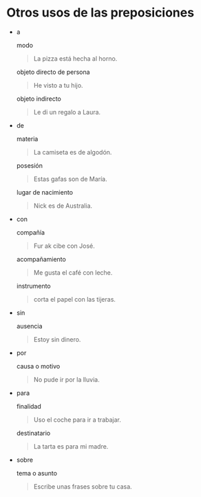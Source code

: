 # Otros usos de las preposiciones

- a

  modo

  > La pizza está hecha al horno.

  objeto directo de persona

  > He visto a tu hijo.

  objeto indirecto

  > Le di un regalo a Laura.

- de

  materia

  > La camiseta es de algodón.

  posesión

  > Estas gafas son de María.

  lugar de nacimiento

  > Nick es de Australia.

- con

  compañía

  > Fur ak cibe con José.

  acompañamiento

  > Me gusta el café con leche.

  instrumento

  > corta el papel con las tijeras.

- sin

  ausencia

  > Estoy sin dinero.

- por

  causa o motivo

  > No pude ir por la lluvia.

- para

  finalidad

  > Uso el coche para ir a trabajar.

  destinatario

  > La tarta es para mi madre.

- sobre

  tema o asunto

  > Escribe unas frases sobre tu casa.
